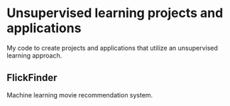 # Unsupervised learning projects and applications
My code to create projects and applications that utilize an unsupervised learning approach.

## FlickFinder
Machine learning movie recommendation system.
